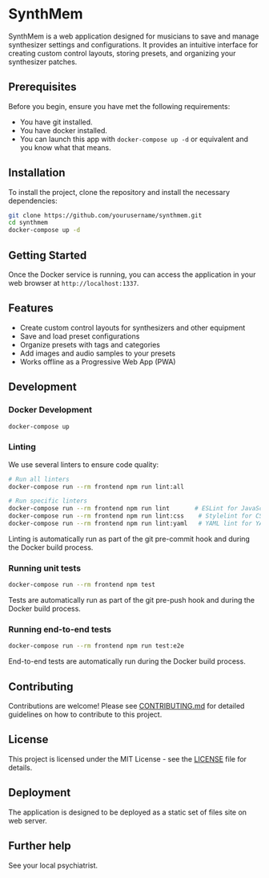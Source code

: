 # SynthMem

SynthMem is a web application designed for musicians to save and manage synthesizer settings and configurations. It provides an intuitive interface for creating custom control layouts, storing presets, and organizing your synthesizer patches.

## Prerequisites

Before you begin, ensure you have met the following requirements:
- You have git installed.
- You have docker installed.
- You can launch this app with `docker-compose up -d` or equivalent and you know what that means.

## Installation

To install the project, clone the repository and install the necessary dependencies:

```bash
git clone https://github.com/yourusername/synthmem.git
cd synthmem
docker-compose up -d
```

## Getting Started

Once the Docker service is running, you can access the application in your web browser at `http://localhost:1337`.

## Features

- Create custom control layouts for synthesizers and other equipment
- Save and load preset configurations
- Organize presets with tags and categories
- Add images and audio samples to your presets
- Works offline as a Progressive Web App (PWA)

## Development

### Docker Development

```bash
docker-compose up
```

### Linting

We use several linters to ensure code quality:

```bash
# Run all linters
docker-compose run --rm frontend npm run lint:all

# Run specific linters
docker-compose run --rm frontend npm run lint       # ESLint for JavaScript/React
docker-compose run --rm frontend npm run lint:css    # Stylelint for CSS
docker-compose run --rm frontend npm run lint:yaml   # YAML lint for YAML files
```

Linting is automatically run as part of the git pre-commit hook and during the Docker build process.

### Running unit tests

```bash
docker-compose run --rm frontend npm test
```

Tests are automatically run as part of the git pre-push hook and during the Docker build process.

### Running end-to-end tests

```bash
docker-compose run --rm frontend npm run test:e2e
```

End-to-end tests are automatically run during the Docker build process.

## Contributing

Contributions are welcome! Please see [CONTRIBUTING.md](CONTRIBUTING.md) for detailed guidelines on how to contribute to this project.

## License

This project is licensed under the MIT License - see the [LICENSE](LICENSE) file for details.

## Deployment

The application is designed to be deployed as a static set of files site on web server.

## Further help
See your local psychiatrist.
